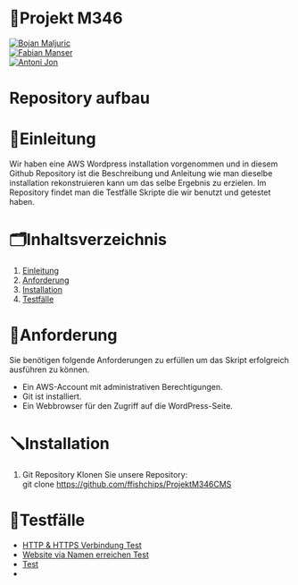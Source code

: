 # 🚧Projekt M346
[![Bojan Maljuric](https://img.shields.io/badge/Bojan_Maljuric-FF4500?style=for-the-badge)](https://github.com/ffishchips)  
[![Fabian Manser](https://img.shields.io/badge/Fabian_Manser-4169E1?style=for-the-badge)](https://github.com/githubpro772)  
[![Antoni Jon](https://img.shields.io/badge/Antoni_Jon-4169E1?style=for-the-badge)](https://github.com/Antonio-Jon)
# Repository aufbau  
# 🎢Einleitung 
Wir haben eine AWS Wordpress installation vorgenommen und in diesem Github Repository ist die Beschreibung und Anleitung wie man dieselbe installation rekonstruieren kann um das selbe Ergebnis zu erzielen. Im Repository findet man die Testfälle Skripte die wir benutzt und getestet haben.
# 🗂️Inhaltsverzeichnis
1. [Einleitung](#-einleitung)
2. [Anforderung](#-anforderung)
3. [Installation](#-installation)
4. [Testfälle](#-testfälle)
# 🤔Anforderung 
Sie benötigen folgende Anforderungen zu erfüllen um das Skript erfolgreich ausführen zu können.  
- Ein AWS-Account mit administrativen Berechtigungen.  
- Git ist installiert.
- Ein Webbrowser für den Zugriff auf die WordPress-Seite.

# 🪛Installation
1. Git Repository 
Klonen Sie unsere Repository:  
git clone https://github.com/ffishchips/ProjektM346CMS
# 📃Testfälle
- [HTTP & HTTPS Verbindung Test](Testfall1.md)
- [Website via Namen erreichen Test](Testfall2.md)
- [Test](Testfall3.md)
-
